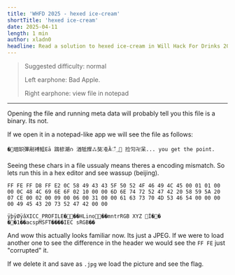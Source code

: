 ```yaml
---
title: 'WHFD 2025 - hexed ice-cream'
shortTitle: 'hexed ice-cream'
date: 2025-04-11
length: 1 min
author: xladn0
headline: Read a solution to hexed ice-cream in Will Hack For Drinks 2025
---
```


>Suggested difficulty: normal
>
>Left earphone: Bad Apple.
>
>Right earphone: view file in notepad

---


Opening the file and running meta data will probably tell you this file is a binary. Its not.

If we open it in a notepad-like app we will see the file as follows:
```
�堌䍉彃剐䙏䱉Eā 䠌楌潮ဂ 湭牴䝒⁂奘⁚츇Ȁऀ؀㄀ 捡灳卍呆... you get the point.
```

Seeing these chars in a file ussualy means theres a encoding mismatch.
So lets run this in a hex editor and see wassup (beijing).
```
FF FE FF D8 FF E2 0C 58 49 43 43 5F 50 52 4F 46 49 4C 45 00 01 01 00 00 0C 48 4C 69 6E 6F 02 10 00 00 6D 6E 74 72 52 47 42 20 58 59 5A 20 07 CE 00 02 00 09 00 06 00 31 00 00 61 63 73 70 4D 53 46 54 00 00 00 00 49 45 43 20 73 52 47 42 00 00
```
```
ÿþÿØÿâXICC_PROFILE���HLino��mntrRGB XYZ Î��	��1��acspMSFT����IEC sRGB��
```

And wow this actually looks familiar now. Its just a JPEG. If we were to load another one to see the difference in the header we would see the `FF FE` just "corrupted" it. 

If we delete it and save as `.jpg` we load the picture and see the flag.